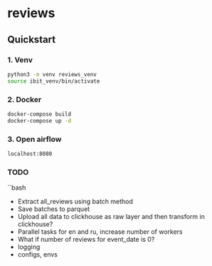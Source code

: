 # reviews

## Quickstart


### 1. Venv

```bash
python3 -m venv reviews_venv
source ibit_venv/bin/activate
```
### 2. Docker

```bash
docker-compose build
docker-compose up -d
```

### 3. Open airflow

```bash
localhost:8080
```

### TODO

``bash
- Extract all_reviews using batch method
- Save batches to parquet
- Upload all data to clickhouse as raw layer and then transform in clickhouse?
- Parallel tasks for en and ru, increase number of workers 
- What if number of reviews for event_date is 0?
- logging
- configs, envs
```